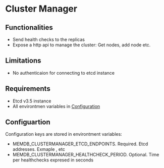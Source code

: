 # Cluster Manager

## Functionalities
- Send health checks to the replicas
- Expose a http api to manage the cluster: Get nodes, add node etc.

## Limitations
- No authenticaion for connecting to etcd instance

## Requirements
- Etcd v3.5 instance
- All environtmen variables in [Configuration](#Configuartion)

## Configuartion
Configuration keys are stored in environtment variables:

- MEMDB_CLUSTERMANAGER_ETCD_ENDPOINTS. Required. Etcd addresses. Exmaple <address1>,<address2> etc
- MEMDB_CLUSTERMANAGER_HEALTHCHECK_PERIOD. Optional. Time per healthchecks expresed in seconds